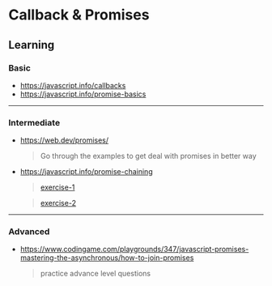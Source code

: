# Callback & Promises

## Learning

### Basic

- https://javascript.info/callbacks
- https://javascript.info/promise-basics

---

### Intermediate

- https://web.dev/promises/
  > Go through the examples to get deal with promises in better way
- https://javascript.info/promise-chaining

  > [exercise-1](https://jsfiddle.net/qyfeg6k7/1/)

  > [exercise-2](https://jsfiddle.net/qyfeg6k7/)

---

### Advanced

- https://www.codingame.com/playgrounds/347/javascript-promises-mastering-the-asynchronous/how-to-join-promises
  > practice advance level questions
